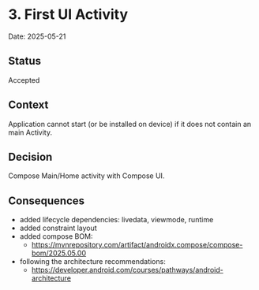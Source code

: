# 3. First UI Activity

Date: 2025-05-21

## Status

Accepted

## Context

Application cannot start (or be installed on device) if it does not contain an main Activity.

## Decision

Compose Main/Home activity with Compose UI.

## Consequences

- added lifecycle dependencies: livedata, viewmode, runtime
- added constraint layout
- added compose BOM:
  - https://mvnrepository.com/artifact/androidx.compose/compose-bom/2025.05.00
- following the architecture recommendations: 
  - https://developer.android.com/courses/pathways/android-architecture